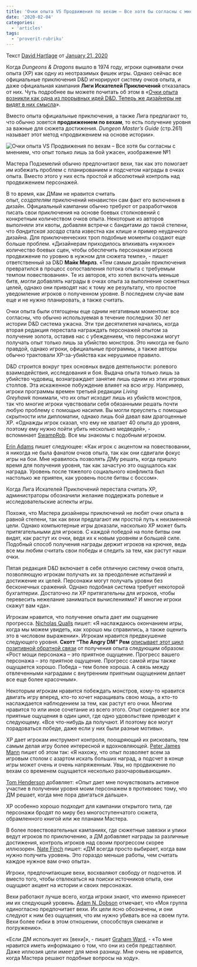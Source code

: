```yaml
---
title: 'Очки опыта VS Продвижения по вехам – Все хотя бы согласны с мнением, что опыт только лишь за бой ужасен'
date: '2020-02-04'
categories:
  - 'articles'
tags:
  - 'proverit-rubriku'
---
```


Текст [David Hartlage](https://vk.com/away.php?to=https%3A%2F%2Fdmdavid.com%2Ftag%2Fauthor%2Fadmin%2F) от [January 21, 2020](https://vk.com/away.php?to=https%3A%2F%2Fdmdavid.com%2Ftag%2Fxp-versus-milestone-advancement-at-least-we-can-all-agree-that-awarding-xp-just-for-combat-is-terrible%2F)

Когда *Dungeons & Dragons* вышло в 1974 году, игроки оценивали очки опыта (XP) как одну из неотразимых фишек игры. Однако сейчас все официальные приключения D&D игнорируют систему очков опыта, и даже официальная кампания **Лиги Искателей Приключений** отказалась от них. Чуть подробнее вы можете почитать об этом в «[Очки опыта возникли как одна из прорывных идей D&D. Теперь же дизайнеры не видят в них смысла](https://vk.com/away.php?to=https%3A%2F%2Fdmdavid.com%2Ftag%2Fxp-started-as-one-of-dds-breakthrough-ideas-now-the-designers-dont-see-the-point%2F)».

Вместо опыта официальные приключения, а также Лига предлагают то, что обычно зовется **продвижением по вехам**, то есть получение уровня за важные для сюжета достижения. *Dungeon Master’s Guide* (стр.261) называет этот метод «продвижением на основе истории».

![Очки опыта VS Продвижения по вехам – Все хотя бы согласны с мнением, что опыт только лишь за бой ужасен, изображение №1](https://sun9-70.userapi.com/c854324/v854324641/1e3a91/NnisUha2tYU.jpg)

Мастера Подземелий обычно предпочитают вехи, так как это помогает им избежать проблем с планированием и подсчетом награды в очках опыта. Вместо этого у них есть простой и абсолютный контроль над продвижением персонажей.

В то время, как ДМам не нравится считать опыт, *создателям* приключений ненавистен сам факт его включения в дизайн. Официальный кампании обычно требуют от разработчиков писать свои приключения на основе боевых столкновений с конкретным количеством очков опыта. Некоторые из авторов выполняли эти квоты, добавляя встречи с бандитами до такой степени, что *бандитская засада* стала известна как клише и пример неудачного дизайна. Для приключенческих троп подобные моменты создают еще больше проблем. «Дизайнерам приходилось впихивать «нужное» количество боевых сцен, чтобы обеспечить персонажам игроков продвижение по уровню в нужном для сюжета темпе», - пишет ответственный за D&D **Майк Мирлз**. «Тем самым дизайн приключения превратился в процесс сопоставления потока опыта с требуемым темпом повествования». Те из авторов, кто хотел включать меньше битв, *могли* добавлять награды в очках опыта за выполнение сюжетных целей, однако они приводят нас к тому же результату, что простое уведомление игроков о полученном уровне. В последнем случае вам еще и не нужно планировать, а также считать.

Очки опыта были отягощены еще одним негативным моментом: все согласны, что обычно используемая в течение последних 30 лет истории D&D система ужасна. Эти три десятилетия начались, когда вторая редакция перестала награждать персонажей опытом за получение золота, оставив нас с убеждением, что персонажи могут получать опыт только лишь за убийство монстров. Это никогда не было правдой, однако игроки, официальные программы, а также авторы обычно трактовали XP-за-убийства как нерушимое правило.

D&D строится вокруг трех основных видов деятельности: ролевого взаимодействия, исследования и боя. Выдача опыта только лишь за убийство чудовищ, вознаграждает занятие лишь одним из этих игровых столпов. Эта искаженное побуждение влияет на всю игру. Например, игроки программы времен третьей редакции *Living Greyhawk* понимали, что их опыт исходит лишь из убийств монстров, так что многие игроки чувствовали себя обязанными решать почти любую проблему с помощью насилия. Вы могли преуспеть с помощью скрытности или дипломатии, однако лишь бой давал вам драгоценные XP. «Однажды игрок сказал, что ему не хватает 40 опыта до уровня, поэтому ему нужно пойти убить несколько медведей», - вспоминает [SwampRob](https://vk.com/away.php?to=https%3A%2F%2Ftwitter.com%2FSwampRob). Все мы знакомы с подобным игроком.

[Erin Adams](https://vk.com/away.php?to=https%3A%2F%2Ftwitter.com%2Ferin_a2) пишет следующее: «Как игрок с акцентом на повествовании, я никогда не была фанатом очков опыта, так как они сдвигали фокус игры на бои. Мне нравилось позволять ДМу решать, когда пришло время для получения уровня, так как зачастую это ощущалось как награда. Уровень после тяжелого социального конфликта был настолько же приятен, как уровень после битвы с боссом».

Когда Лига Искателей Приключений перестала считать XP, администраторы обозначили желание поддержать ролевые и исследовательские аспекты игры.

Похоже, что Мастера дизайнеры приключений не любят очки опыта в равной степени, так как вехи предлагают им простой путь к неизменной цели. Однако компьютерные игры доказали, насколько XP может быть притягательными для игроков. С каждой победой на поле битвы они видят, как растут их очки, ведя их к новым уровням и большей силе. Подобный способ получения награды держит игроков на крючке, ведь все мы любим считать свои победы и следить за тем, как растут наши очки.

Пятая редакция D&D включает в себя отличную систему очков опыта, позволяющую игрокам получать их за преодоление испытаний и достижение их целей. Персонажи могут получать уровни без бесконечных сражений. Однако подобная система требует некоторой бухгалтерии. Достаточно ли XP притягательны для игроков, чтобы перевесить нежелание заниматься вычислениями? И многие игроки скажут вам «да».

Игрокам нравится, что получение опыта дает им ощущение прогресса. [Nicholas Qualls](https://vk.com/away.php?to=https%3A%2F%2Ftwitter.com%2Fnikoscream) пишет: «Я наслаждаюсь окончанием игры, когда мы можем увидеть, как хорошо мы справились, а также оценить это в числовом выражении». Игрокам нравится предвкушение следующего уровня. **Скотт “The Angry DM” Рем** [описывает этот цикл позитивной обратной связи](https://vk.com/away.php?to=https%3A%2F%2Ftheangrygm.com%2Fangrys-guide-to-experience%2F) от получения опыта следующим образом: «Рост мощи персонажа – это приятное ощущение. Прогресс вашего персонажа – это приятное ощущение. Прогресс самой игры также ощущается хорошо. Победа – тем более хороша. А связь между отвлеченными наградами с внутренним приятным ощущением делает все еще более красочным».

Некоторым игрокам нравится побеждать монстров, кому-то нравится двигать игру вперед, кто-то хочет наращивать свою мощь, а кто-то наслаждается наблюдением за тем, как растут его очки. Многим нравится то или иное сочетание из всего этого. Опыт соединяет все эти приятные ощущения в один цикл, где одно удовольствие приводит к следующему. «Все что-нибудь да получают. И поэтому все могут порадоваться победе, даже если у них были разные мотивы».

XP дает игрокам инструмент контроля, поощряющий их рисковать, тем самым делая игру более интересной и вдохновляющей. [Peter James Mann](https://vk.com/away.php?to=https%3A%2F%2Ftwitter.com%2Fpeterjamesman) пишет об этом так: «Я нахожу, что опыт позволяет всем за игровым столом с азартом искать больших наград, а подсчет в конце игры может очень и очень напряженным. Увы, но продвижение по вехам со временем ощущается несколько разочаровывающим».

[Tom Henderson](https://vk.com/away.php?to=https%3A%2F%2Ftwitter.com%2Fgalahadtom) добавляет: «Опыт дает мне почувствовать активное участие в получении уровня моим персонажем в противовес тому, что ДМ решает, когда мне пора двигаться дальше».

XP особенно хорошо подходит для кампании открытого типа, где персонажи бродят по миру без многоступенчатого сюжета, обрамленного книгой или же планами Мастера.

В более повествовательных кампаниях, где сюжетные завязки и улики ведут игроков по приключению, а ДМ добавляет награды за различные достижения, контроль игроков над своим прогрессом скорее иллюзорен. [Nate Finch](https://vk.com/away.php?to=https%3A%2F%2Ftwitter.com%2Fnatethefinch) пишет: «ДМ всегда просто выбирает, когда вам нужно получить уровень. Это гораздо меньше работы, чем считать каждое нужное вам очко опыта».

Игроки, предпочитающие вехи, восхваляют свободу от подсчетов. И вместо того, чтобы отвлекаться на поиски источников опыта, они ощущают акцент на истории и своих персонажах.

Вехи работают лучше всего, когда игроки знают, что именно принесет им их следующий уровень. [Adam N. Dobson](https://vk.com/away.php?to=https%3A%2F%2Ftwitter.com%2Fadam_n_dobson) отмечает, что «Моя группа единогласно предпочитает вехи. Их цели ясно обозначены, и они следуют к ним без ощущения, что им нужно убивать все на своем пути. Вехи более гибки в этом отношении, способствуя смекалке и погружению».

«Если ДМ использует их \[вехи\]», - пишет [Graham Ward](https://vk.com/away.php?to=https%3A%2F%2Ftwitter.com%2FDarkplaneDM), - «То мне нравится иметь информацию о том, что они из себя представляют. Даже иллюзия цели имеет для меня разницу. Мне очень не нравится, когда Мастера решают подобные вопросы на ходу».
